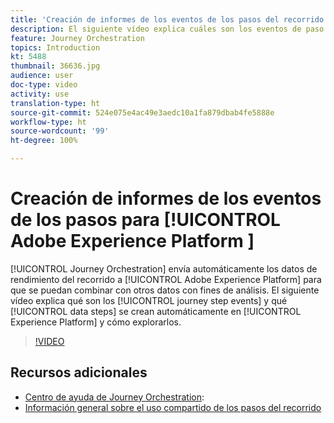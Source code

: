 ```yaml
---
title: 'Creación de informes de los eventos de los pasos del recorrido para Adobe Experience Platform '
description: El siguiente vídeo explica cuáles son los eventos de paso del recorrido y qué pasos de datos se crean automáticamente en Experience Platform y cómo explorarlos.
feature: Journey Orchestration
topics: Introduction
kt: 5488
thumbnail: 36636.jpg
audience: user
doc-type: video
activity: use
translation-type: ht
source-git-commit: 524e075e4ac49e3aedc10a1fa879dbab4fe5888e
workflow-type: ht
source-wordcount: '99'
ht-degree: 100%

---
```



# Creación de informes de los eventos de los pasos para [!UICONTROL Adobe Experience Platform ]

[!UICONTROL Journey Orchestration] envía automáticamente los datos de rendimiento del recorrido a [!UICONTROL Adobe Experience Platform] para que se puedan combinar con otros datos con fines de análisis.
El siguiente vídeo explica qué son los [!UICONTROL journey step events] y qué [!UICONTROL data steps] se crean automáticamente en [!UICONTROL Experience Platform] y cómo explorarlos.

>[!VIDEO](https://video.tv.adobe.com/v/36636?quality=12&captions=spa)

## Recursos adicionales

* [Centro de ayuda de Journey Orchestration](https://docs.adobe.com/content/help/es-ES/journeys/using/journey-orchestration-home.html):
* [Información general sobre el uso compartido de los pasos del recorrido](https://docs.adobe.com/content/help/es-ES/journeys/using/building-journeys/sharing-journey-steps/sharing-overview.html)
